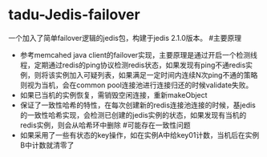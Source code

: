 # tadu-Jedis-failover
一个加入了简单failover逻辑的jedis包，构建于jedis 2.1.0版本。
#主要原理
- 参考memcahed java client的failover实现，主要原理是通过开启一个检测线程，定期通过redis的ping协议检测redis状态，如果发现有ping不通redis实例，则将该实例加入可疑列表，如果满足一定时间内连续N次ping不通的策略则视为当机，会在common pool连接池进行连接归还的时候validate失败。
- 如果已当机的实例恢复，需销毁空闲连接，重新makeObject
- 保证了一致性哈希的特性，在每次创建新的redis连接池连接的时候，基jedis的一致性哈希实现，会检测已创建的jedis实例的状态，如果发现有当机的redis实例，则会从哈希环中删除
#可能存在一致性问题
- 如果采用了一些有状态的key操作，如在实例A中给key01计数，当机后在实例B中计数就清零了
